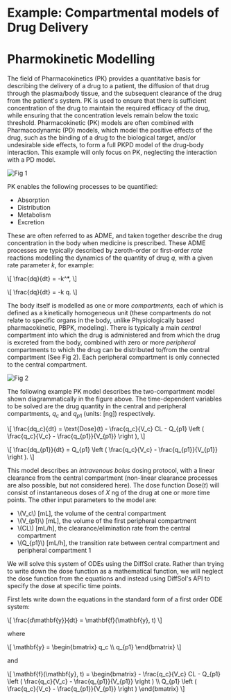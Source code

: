 # Example: Compartmental models of Drug Delivery

# Pharmokinetic Modelling

The field of Pharmacokinetics (PK) provides a quantitative basis for describing the delivery of a drug to a patient, the diffusion of that drug through the plasma/body tissue, and the subsequent clearance of the drug from the patient's system. PK is used to ensure that there is sufficient concentration of the drug to maintain the required efficacy of the drug, while ensuring that the concentration levels remain below the toxic threshold. Pharmacokinetic (PK) models are often combined with Pharmacodynamic (PD) models, which model the positive effects of the drug, such as the  binding of a drug to the biological target, and/or undesirable side effects, to form a full PKPD model of the drug-body interaction. This example will only focus on PK, neglecting the interaction with a PD model.

![Fig 1](https://sabs-r3.github.io/software-engineering-projects/fig/pk1.jpg)

PK enables the following processes to be quantified:

- Absorption
- Distribution
- Metabolism
- Excretion

These are often referred to as ADME, and taken together describe the drug concentration in the body when medicine is prescribed. These ADME processes are typically described by zeroth-order or first-order *rate* reactions modelling the dynamics of the quantity of drug $q$, with a given rate parameter $k$, for example:

\\[
\frac{dq}{dt} = -k^*,
\\]

\\[
\frac{dq}{dt} = -k q.
\\]

The body itself is modelled as one or more *compartments*, each of which is defined as a kinetically homogeneous unit (these compartments do not relate to specific organs in the body, unlike Physiologically based pharmacokinetic, PBPK, modeling). There is typically a main *central* compartment into which the drug is administered and from which the drug is excreted from the body, combined with zero or more *peripheral* compartments to which the drug can be distributed to/from the central compartment (See Fig 2). Each 
peripheral compartment is only connected to the central compartment.

![Fig 2](https://sabs-r3.github.io/software-engineering-projects/fig/pk2.svg)

The following example PK model describes the two-compartment model shown diagrammatically in the figure above. The time-dependent variables to be solved are the drug quantity in the central and peripheral compartments, $q_c$ and $q_{p1}$ (units: [ng]) respectively.

\\[
\frac{dq_c}{dt} = \text{Dose}(t) - \frac{q_c}{V_c} CL - Q_{p1} \left ( \frac{q_c}{V_c} - \frac{q_{p1}}{V_{p1}} \right ),
\\]

\\[
\frac{dq_{p1}}{dt} =  Q_{p1} \left ( \frac{q_c}{V_c} - \frac{q_{p1}}{V_{p1}} \right ).
\\]

This model describes an *intravenous bolus* dosing protocol, with a linear clearance from the central compartment (non-linear clearance processes are also possible, but not considered here). The dose function $\text{Dose}(t)$ will consist of instantaneous doses of $X$ ng of the drug at one or more time points. The other input parameters to the model are:
- \\(V_c\\) [mL], the volume of the central compartment
- \\(V_{p1}\\) [mL], the volume of the first peripheral compartment
- \\(CL\\) [mL/h], the clearance/elimination rate from the central compartment
- \\(Q_{p1}\\) [mL/h], the transition rate between central compartment and peripheral compartment 1

We will solve this system of ODEs using the DiffSol crate. Rather than trying to write down the dose function as a mathematical function, we will neglect the dose function from the equations and instead using DiffSol's API to specify the dose at specific time points. 

First lets write down the equations in the standard form of a first order ODE system:

\\[
\frac{d\mathbf{y}}{dt} = \mathbf{f}(\mathbf{y}, t)
\\]

where

\\[
\mathbf{y} = \begin{bmatrix} q_c \\\\ q_{p1} \end{bmatrix}
\\]

and

\\[
\mathbf{f}(\mathbf{y}, t) = \begin{bmatrix} - \frac{q_c}{V_c} CL - Q_{p1} \left ( \frac{q_c}{V_c} - \frac{q_{p1}}{V_{p1}} \right ) \\\\ Q_{p1} \left ( \frac{q_c}{V_c} - \frac{q_{p1}}{V_{p1}} \right ) \end{bmatrix}
\\]

